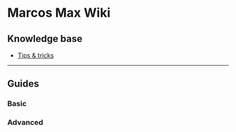 # Marcos Max Wiki

## Knowledge base

* [Tips & tricks](wiki/configurando_ma5608t_OLT.md)

---


## Guides

### Basic


### Advanced
